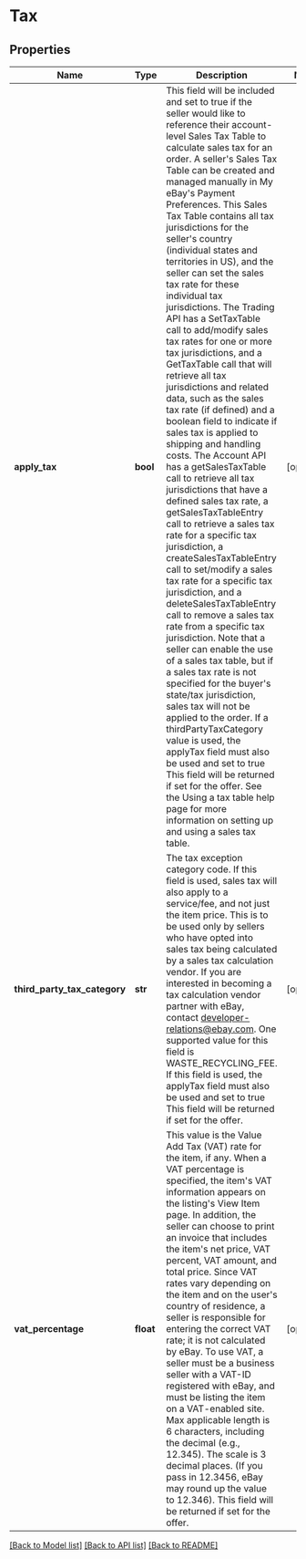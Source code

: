 # Tax

## Properties
Name | Type | Description | Notes
------------ | ------------- | ------------- | -------------
**apply_tax** | **bool** | This field will be included and set to true if the seller would like to reference their account-level Sales Tax Table to calculate sales tax for an order. A seller&#x27;s Sales Tax Table can be created and managed manually in My eBay&#x27;s Payment Preferences. This Sales Tax Table contains all tax jurisdictions for the seller&#x27;s country (individual states and territories in US), and the seller can set the sales tax rate for these individual tax jurisdictions. The Trading API has a SetTaxTable call to add/modify sales tax rates for one or more tax jurisdictions, and a GetTaxTable call that will retrieve all tax jurisdictions and related data, such as the sales tax rate (if defined) and a boolean field to indicate if sales tax is applied to shipping and handling costs. The Account API has a getSalesTaxTable call to retrieve all tax jurisdictions that have a defined sales tax rate, a getSalesTaxTableEntry call to retrieve a sales tax rate for a specific tax jurisdiction, a createSalesTaxTableEntry call to set/modify a sales tax rate for a specific tax jurisdiction, and a deleteSalesTaxTableEntry call to remove a sales tax rate from a specific tax jurisdiction. Note that a seller can enable the use of a sales tax table, but if a sales tax rate is not specified for the buyer&#x27;s state/tax jurisdiction, sales tax will not be applied to the order. If a thirdPartyTaxCategory value is used, the applyTax field must also be used and set to true This field will be returned if set for the offer. See the Using a tax table help page for more information on setting up and using a sales tax table. | [optional] 
**third_party_tax_category** | **str** | The tax exception category code. If this field is used, sales tax will also apply to a service/fee, and not just the item price. This is to be used only by sellers who have opted into sales tax being calculated by a sales tax calculation vendor. If you are interested in becoming a tax calculation vendor partner with eBay, contact developer-relations@ebay.com. One supported value for this field is WASTE_RECYCLING_FEE. If this field is used, the applyTax field must also be used and set to true This field will be returned if set for the offer. | [optional] 
**vat_percentage** | **float** | This value is the Value Add Tax (VAT) rate for the item, if any. When a VAT percentage is specified, the item&#x27;s VAT information appears on the listing&#x27;s View Item page. In addition, the seller can choose to print an invoice that includes the item&#x27;s net price, VAT percent, VAT amount, and total price. Since VAT rates vary depending on the item and on the user&#x27;s country of residence, a seller is responsible for entering the correct VAT rate; it is not calculated by eBay. To use VAT, a seller must be a business seller with a VAT-ID registered with eBay, and must be listing the item on a VAT-enabled site. Max applicable length is 6 characters, including the decimal (e.g., 12.345). The scale is 3 decimal places. (If you pass in 12.3456, eBay may round up the value to 12.346). This field will be returned if set for the offer. | [optional] 

[[Back to Model list]](../README.md#documentation-for-models) [[Back to API list]](../README.md#documentation-for-api-endpoints) [[Back to README]](../README.md)

